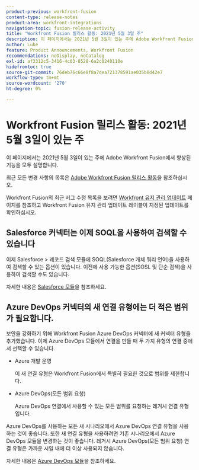 ```yaml
---
product-previous: workfront-fusion
content-type: release-notes
product-area: workfront-integrations
navigation-topic: fusion-release-activity
title: "Workfront Fusion 릴리스 활동: 2021년 5월 3일 주"
description: 이 페이지에서는 2021년 5월 3일이 있는 주에 Adobe Workfront Fusion에서 향상된 기능을 모두 설명합니다.
author: Luke
feature: Product Announcements, Workfront Fusion
recommendations: noDisplay, noCatalog
exl-id: af3312c5-3416-4c03-8528-6a2c0240110e
hidefromtoc: true
source-git-commit: 76deb76c66e8f8a7dea721378591ae035b8d42e7
workflow-type: tm+mt
source-wordcount: '270'
ht-degree: 0%

---
```


# Workfront Fusion 릴리스 활동: 2021년 5월 3일이 있는 주

이 페이지에서는 2021년 5월 3일이 있는 주에 Adobe Workfront Fusion에서 향상된 기능을 모두 설명합니다.

최근 모든 변경 사항의 목록은 [Adobe Workfront Fusion 릴리스 활동](../../../product-announcements/product-releases/fusion-release-activity/fusion-release-activity.md)을 참조하십시오.

Workfront Fusion의 최근 버그 수정 목록을 보려면 [Workfront 유지 관리 업데이트](https://experienceleague.adobe.com/docs/workfront-known-issues/releases/current-updates.html) 페이지를 참조하고 Workfront Fusion 유지 관리 업데이트 레이블이 지정된 업데이트를 확인하십시오.

## Salesforce 커넥터는 이제 SOQL을 사용하여 검색할 수 있습니다

이제 Salesforce > 레코드 검색 모듈에 SOQL(Salesforce 개체 쿼리 언어)을 사용하여 검색할 수 있는 옵션이 있습니다. 이전에 사용 가능한 옵션(SOSL 및 단순 검색)을 사용하여 검색할 수도 있습니다.

자세한 내용은 [Salesforce 모듈](../../../workfront-fusion/apps-and-their-modules/salesforce-modules.md)을 참조하세요.

## Azure DevOps 커넥터의 새 연결 유형에는 더 적은 범위가 필요합니다.

보안을 강화하기 위해 Workfront Fusion Azure DevOps 커넥터에 새 커넥터 유형을 추가했습니다. 이제 Azure DevOps 모듈에서 연결을 만들 때 두 가지 유형의 연결 중에서 선택할 수 있습니다.

* Azure 개발 운영

  이 새 연결 유형은 Workfront Fusion에서 특별히 필요한 것으로 범위를 제한합니다.

* Azure DevOps(모든 범위 요청)

  Azure DevOps 연결에서 사용할 수 있는 모든 범위를 요청하는 레거시 연결 유형입니다.

Azure DevOps를 사용하는 모든 새 시나리오에서 Azure DevOps 연결 유형을 사용하는 것이 좋습니다. 또한 새 연결 유형을 사용하려면 기존 시나리오에서 Azure DevOps 모듈을 변경하는 것이 좋습니다. 레거시 Azure DevOps(모든 범위 요청) 연결 유형은 가까운 시일 내에 더 이상 사용되지 않습니다.

자세한 내용은 [Azure DevOps 모듈](../../../workfront-fusion/apps-and-their-modules/azure-dev-ops.md)을 참조하세요.
